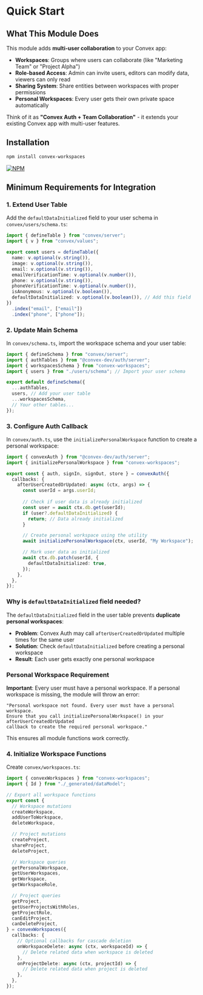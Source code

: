 # Quick Start

## What This Module Does

This module adds **multi-user collaboration** to your Convex app:

- **Workspaces**: Groups where users can collaborate (like "Marketing Team" or "Project Alpha")
- **Role-based Access**: Admin can invite users, editors can modify data, viewers can only read
- **Sharing System**: Share entities between workspaces with proper permissions
- **Personal Workspaces**: Every user gets their own private space automatically

Think of it as **"Convex Auth + Team Collaboration"** - it extends your existing Convex app with multi-user features.

## Installation

```bash
npm install convex-workspaces
```

[![NPM](https://nodei.co/npm/convex-workspaces.png)](https://www.npmjs.com/package/convex-workspaces)

## Minimum Requirements for Integration

### 1. Extend User Table

Add the `defaultDataInitialized` field to your user schema in `convex/users/schema.ts`:

```typescript
import { defineTable } from "convex/server";
import { v } from "convex/values";

export const users = defineTable({
  name: v.optional(v.string()),
  image: v.optional(v.string()),
  email: v.optional(v.string()),
  emailVerificationTime: v.optional(v.number()),
  phone: v.optional(v.string()),
  phoneVerificationTime: v.optional(v.number()),
  isAnonymous: v.optional(v.boolean()),
  defaultDataInitialized: v.optional(v.boolean()), // Add this field
})
  .index("email", ["email"])
  .index("phone", ["phone"]);
```

### 2. Update Main Schema

In `convex/schema.ts`, import the workspace schema and your user table:

```typescript
import { defineSchema } from "convex/server";
import { authTables } from "@convex-dev/auth/server";
import { workspacesSchema } from "convex-workspaces";
import { users } from "./users/schema"; // Import your user schema

export default defineSchema({
  ...authTables,
  users, // Add your user table
  ...workspacesSchema,
  // Your other tables...
});
```

### 3. Configure Auth Callback

In `convex/auth.ts`, use the `initializePersonalWorkspace` function to create a personal workspace:

```typescript
import { convexAuth } from "@convex-dev/auth/server";
import { initializePersonalWorkspace } from "convex-workspaces";

export const { auth, signIn, signOut, store } = convexAuth({
  callbacks: {
    afterUserCreatedOrUpdated: async (ctx, args) => {
      const userId = args.userId;
      
      // Check if user data is already initialized
      const user = await ctx.db.get(userId);
      if (user?.defaultDataInitialized) {
        return; // Data already initialized
      }

      // Create personal workspace using the utility
      await initializePersonalWorkspace(ctx, userId, "My Workspace");

      // Mark user data as initialized
      await ctx.db.patch(userId, {
        defaultDataInitialized: true,
      });
    },
  },
});
```

### Why is `defaultDataInitialized` field needed?

The `defaultDataInitialized` field in the user table prevents **duplicate personal workspaces**:

- **Problem**: Convex Auth may call `afterUserCreatedOrUpdated` multiple times for the same user
- **Solution**: Check `defaultDataInitialized` before creating a personal workspace
- **Result**: Each user gets exactly one personal workspace

### Personal Workspace Requirement

**Important**: Every user must have a personal workspace. If a personal workspace is missing, the module will throw an error:

```
"Personal workspace not found. Every user must have a personal workspace. 
Ensure that you call initializePersonalWorkspace() in your afterUserCreatedOrUpdated 
callback to create the required personal workspace."
```

This ensures all module functions work correctly.

### 4. Initialize Workspace Functions

Create `convex/workspaces.ts`:

```typescript
import { convexWorkspaces } from "convex-workspaces";
import { Id } from "./_generated/dataModel";

// Export all workspace functions
export const {
  // Workspace mutations
  createWorkspace,
  addUserToWorkspace,
  deleteWorkspace,

  // Project mutations
  createProject,
  shareProject,
  deleteProject,

  // Workspace queries
  getPersonalWorkspace,
  getUserWorkspaces,
  getWorkspace,
  getWorkspaceRole,

  // Project queries
  getProject,
  getUserProjectsWithRoles,
  getProjectRole,
  canEditProject,
  canDeleteProject,
} = convexWorkspaces({
  callbacks: {
    // Optional callbacks for cascade deletion
    onWorkspaceDelete: async (ctx, workspaceId) => {
      // Delete related data when workspace is deleted
    },
    onProjectDelete: async (ctx, projectId) => {
      // Delete related data when project is deleted
    },
  },
});
```